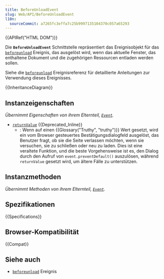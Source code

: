 ```yaml
---
title: BeforeUnloadEvent
slug: Web/API/BeforeUnloadEvent
l10n:
  sourceCommit: a7265fc3effa7c25b9997135104370c057a65293
---
```


{{APIRef("HTML DOM")}}

Die **`BeforeUnloadEvent`** Schnittstelle repräsentiert das Ereignisobjekt für das [`beforeunload`](/de/docs/Web/API/Window/beforeunload_event) Ereignis, das ausgelöst wird, wenn das aktuelle Fenster, das enthaltene Dokument und die zugehörigen Ressourcen entladen werden sollen.

Siehe die [`beforeunload`](/de/docs/Web/API/Window/beforeunload_event) Ereignisreferenz für detaillierte Anleitungen zur Verwendung dieses Ereignisses.

{{InheritanceDiagram}}

## Instanzeigenschaften

_Übernimmt Eigenschaften von ihrem Elternteil, [`Event`](/de/docs/Web/API/Event)._

- [`returnValue`](/de/docs/Web/API/BeforeUnloadEvent/returnValue) {{Deprecated_Inline}}
  - : Wenn auf einen {{Glossary("Truthy", "truthy")}} Wert gesetzt, wird ein vom Browser gesteuertes Bestätigungsdialogfeld ausgelöst, das Benutzer fragt, ob sie die Seite verlassen möchten, wenn sie versuchen, sie zu schließen oder neu zu laden. Dies ist eine veraltete Funktion, und die beste Vorgehensweise ist es, den Dialog durch den Aufruf von `event.preventDefault()` auszulösen, während `returnValue` gesetzt wird, um ältere Fälle zu unterstützen.

## Instanzmethoden

_Übernimmt Methoden von ihrem Elternteil, [`Event`](/de/docs/Web/API/Event)._

## Spezifikationen

{{Specifications}}

## Browser-Kompatibilität

{{Compat}}

## Siehe auch

- [`beforeunload`](/de/docs/Web/API/Window/beforeunload_event) Ereignis
